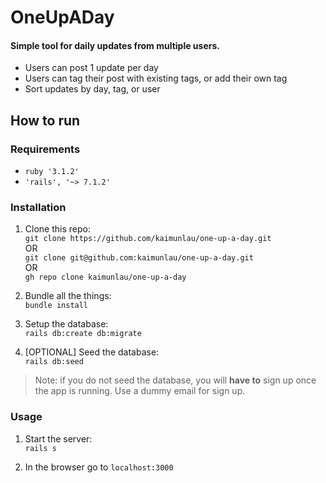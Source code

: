 # OneUpADay

#### Simple tool for daily updates from multiple users.

* Users can post 1 update per day
* Users can tag their post with existing tags, or add their own tag
* Sort updates by day, tag, or user

## How to run
### Requirements
* `ruby '3.1.2'`
* `'rails', '~> 7.1.2'`

### Installation
1. Clone this repo:<br>
`git clone https://github.com/kaimunlau/one-up-a-day.git`<br>
OR<br>
`git clone git@github.com:kaimunlau/one-up-a-day.git`<br>
OR<br>
`gh repo clone kaimunlau/one-up-a-day`

2. Bundle all the things:<br>
`bundle install`

3. Setup the database:<br>
`rails db:create db:migrate`

4. [OPTIONAL] Seed the database:<br>
`rails db:seed`<br>
> Note: if you do not seed the database, you will **have to** sign up once the app is running. Use a dummy email for sign up.

### Usage
1. Start the server:<br>
`rails s`

2. In the browser go to `localhost:3000`
